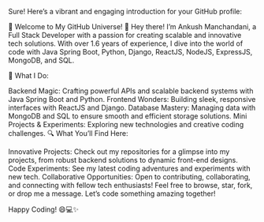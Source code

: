 
Sure! Here’s a vibrant and engaging introduction for your GitHub profile:

🌟 Welcome to My GitHub Universe! 🌟
Hey there! I’m Ankush Manchandani, a Full Stack Developer with a passion for creating scalable and innovative tech solutions. With over 1.6 years of experience, I dive into the world of code with Java Spring Boot, Python, Django, ReactJS, NodeJS, ExpressJS, MongoDB, and SQL.

🚀 What I Do:

Backend Magic: Crafting powerful APIs and scalable backend systems with Java Spring Boot and Python.
Frontend Wonders: Building sleek, responsive interfaces with ReactJS and Django.
Database Mastery: Managing data with MongoDB and SQL to ensure smooth and efficient storage solutions.
Mini Projects & Experiments: Exploring new technologies and creative coding challenges.
🔍 What You’ll Find Here:

Innovative Projects: Check out my repositories for a glimpse into my projects, from robust backend solutions to dynamic front-end designs.
Code Experiments: See my latest coding adventures and experiments with new tech.
Collaborative Opportunities: Open to contributing, collaborating, and connecting with fellow tech enthusiasts!
Feel free to browse, star, fork, or drop me a message. Let’s code something amazing together!

Happy Coding! 😄💻✨
